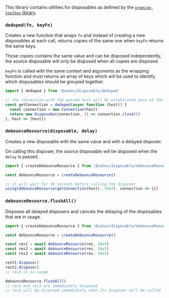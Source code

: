 This library contains utilities for disposables as defined by the [`promise-toolbox` library](https://github.com/JsCommunity/promise-toolbox#resource-management).

### `deduped(fn, keyFn)`

Creates a new function that wraps `fn` and instead of creating a new disposables at each call, returns copies of the same one when `keyFn` returns the same keys.

Those copies contains the same value and can be disposed independently, the source disposable will only be disposed when all copies are disposed.

`keyFn` is called with the same context and arguments as the wrapping function and must returns an array of keys which will be used to identify which disposables should be grouped together.

```js
import { deduped } from '@vates/disposable/deduped'

// the connection with the passed host will be established once at the first call, then, it will be shared with the next calls
const getConnection = deduped(async function (host)) {
  const connection = new Connection(host)
  return new Disposabe(connection, () => connection.close())
}, host => [host])
```

### `debounceResource(disposable, delay)`

Creates a new disposable with the same value and with a delayed disposer.

On calling this disposer, the source disposable will be disposed when the `delay` is passed.

```js
import { createDebounceResource } from '@vates/disposable/debounceResource'

const debounceResource = createDebounceResource()

// it will wait for 10 seconds before calling the disposer
using(debounceResource(getConnection(host), 10e3), connection => {})
```

### `debounceResource.flushAll()`

Disposes all delayed disposers and cancels the delaying of the disposables that are in usage.

```js
import { createDebounceResource } from '@vates/disposable/debounceResource'

const debounceResource = createDebounceResource()

const res1 = await debounceResource(res, 10e3)
const res2 = await debounceResource(res, 10e3)
const res3 = await debounceResource(res, 10e3)

rest1.dispose()
rest2.dispose()
// res3 is in usage

debounceResource.flushAll()
// res1 and res2 are immediately disposed
// res3 will be disposed immediately when its disposer will be called
```
